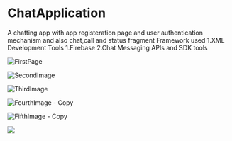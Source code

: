 # ChatApplication
A chatting app with app registeration page and user authentication mechanism and also chat,call and status fragment
Framework used
  1.XML
Development Tools
  1.Firebase
  2.Chat Messaging APIs and SDK tools
  


 ![FirstPage](https://user-images.githubusercontent.com/79049860/147576650-743e8feb-0771-4750-b321-1977d044323d.jpeg)
 
 
 
 ![SecondImage](https://user-images.githubusercontent.com/79049860/147576979-330b1018-665b-4512-ad5d-5477e42ed2c3.jpeg)
 
 
 
 
 ![ThirdImage](https://user-images.githubusercontent.com/79049860/147577115-1bab88d4-7f4c-4785-bff3-4f6836d462c4.jpeg)
 
 
 
 ![FourthImage - Copy](https://user-images.githubusercontent.com/79049860/147577291-3531364b-eddd-475e-a0fe-f4ed692c66c1.jpeg)
 
 
 
 
 ![FifthImage - Copy](https://user-images.githubusercontent.com/79049860/147577398-ab8f0ea0-08f2-4f8d-abc4-fb22608cdbe4.jpeg)


![](https://user-images.githubusercontent.com/79049860/147577556-11e98f1b-cff5-4573-9eec-1839a787a7fd.jpeg)


